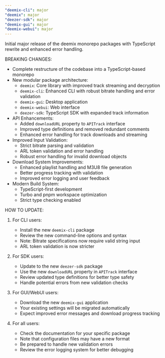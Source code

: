 ```yaml
---
"deemix-cli": major
"deemix": major
"deezer-sdk": major
"deemix-gui": major
"deemix-webui": major
---
```


Initial major release of the deemix monorepo packages with TypeScript rewrite and enhanced error handling.

BREAKING CHANGES:

- Complete restructure of the codebase into a TypeScript-based monorepo
- New modular package architecture:
  - `deemix`: Core library with improved track streaming and decryption
  - `deemix-cli`: Enhanced CLI with robust bitrate handling and error validation
  - `deemix-gui`: Desktop application
  - `deemix-webui`: Web interface
  - `deezer-sdk`: TypeScript SDK with expanded track information
- API Enhancements:
  - Added `downloadURL` property to `APITrack` interface
  - Improved type definitions and removed redundant comments
  - Enhanced error handling for track downloads and streaming
- Improved Input Validation:
  - Strict bitrate parsing and validation
  - ARL token validation and error handling
  - Robust error handling for invalid download objects
- Download System Improvements:
  - Enhanced playlist handling and M3U8 file generation
  - Better progress tracking with validation
  - Improved error logging and user feedback
- Modern Build System:
  - TypeScript-first development
  - Turbo and pnpm workspace optimization
  - Strict type checking enabled

HOW TO UPDATE:

1. For CLI users:
   - Install the new `deemix-cli` package
   - Review the new command-line options and syntax
   - Note: Bitrate specifications now require valid string input
   - ARL token validation is now stricter

2. For SDK users:
   - Update to the new `deezer-sdk` package
   - Use the new `downloadURL` property in `APITrack` interface
   - Review updated type definitions for better type safety
   - Handle potential errors from new validation checks

3. For GUI/WebUI users:
   - Download the new `deemix-gui` application
   - Your existing settings will be migrated automatically
   - Expect improved error messages and download progress tracking

4. For all users:
   - Check the documentation for your specific package
   - Note that configuration files may have a new format
   - Be prepared to handle new validation errors
   - Review the error logging system for better debugging
